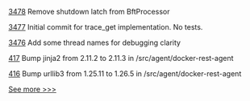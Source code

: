 
[3478](https://github.com/hyperledger/besu/pull/3478) Remove shutdown latch from BftProcessor

[3477](https://github.com/hyperledger/besu/pull/3477) Initial commit for trace_get implementation. No tests.

[3476](https://github.com/hyperledger/besu/pull/3476) Add some thread names for debugging clarity

[417](https://github.com/hyperledger/cello/pull/417) Bump jinja2 from 2.11.2 to 2.11.3 in /src/agent/docker-rest-agent

[416](https://github.com/hyperledger/cello/pull/416) Bump urllib3 from 1.25.11 to 1.26.5 in /src/agent/docker-rest-agent


[See more >>>](https://start-here.hyperledger.org/pull-requests)
